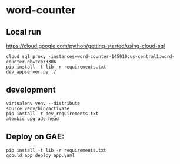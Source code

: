# word-counter



## Local run

https://cloud.google.com/python/getting-started/using-cloud-sql

```ssh
cloud_sql_proxy -instances=word-counter-145910:us-central1:word-counter-db=tcp:3306
pip install -t lib -r requirements.txt
dev_appserver.py ./
```


## development

```ssh
virtualenv venv --distribute
source venv/bin/activate
pip install -r dev_requirements.txt
alembic upgrade head
```


## Deploy on GAE:

```ssh
pip install -t lib -r requirements.txt
gcould app deploy app.yaml
```
